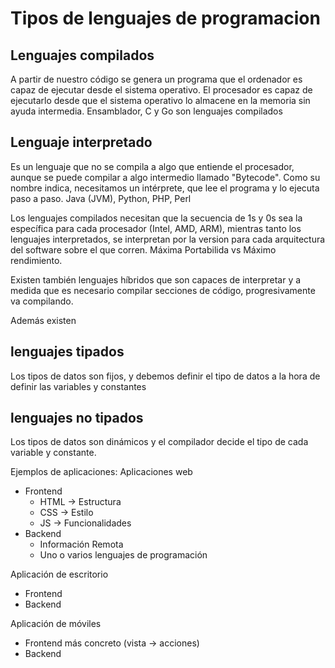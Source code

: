 # Tipos de lenguajes de programacion

## Lenguajes compilados
A partir de nuestro código se genera un programa que el ordenador es capaz de ejecutar desde el sistema operativo. El procesador es capaz de ejecutarlo desde que el sistema operativo lo almacene en la memoria sin ayuda intermedia.
Ensamblador, C y Go son lenguajes compilados

## Lenguaje interpretado
Es un lenguaje que no se compila a algo que entiende el procesador, aunque se puede compilar a algo intermedio llamado "Bytecode". Como su nombre indica, necesitamos un intérprete, que lee el programa y lo ejecuta paso a paso.
Java (JVM), Python, PHP, Perl

Los lenguajes compilados necesitan que la secuencia de 1s y 0s sea la específica para cada procesador (Intel, AMD, ARM), mientras tanto los lenguajes interpretados, se interpretan por la version para cada arquitectura del software sobre el que corren.
Máxima Portabilida vs Máximo rendimiento.

Existen también lenguajes híbridos que son capaces de interpretar y a medida que es necesario compilar secciones de código, progresivamente va compilando.

Además existen 

## lenguajes tipados
Los tipos de datos son fijos, y debemos definir el tipo de datos a la hora de definir las variables y constantes

## lenguajes no tipados
Los tipos de datos son dinámicos y el compilador decide el tipo de cada variable y constante.

Ejemplos de aplicaciones:
Aplicaciones web
  - Frontend
    - HTML -> Estructura
    - CSS -> Estilo
    - JS -> Funcionalidades
  - Backend
    - Información Remota
    - Uno o varios lenguajes de programación

Aplicación de escritorio
  - Frontend
  - Backend

Aplicación de móviles
  - Frontend más concreto (vista -> acciones)
  - Backend

